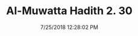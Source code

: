 ---
title        : "Al-Muwatta Hadith 2. 30"
date         : 7/25/2018 12:28:02 PM
draft        : false
type         : "hadith"
layout       : "hadith"
BookCode     : "AMH"
VolumeNumber : "2"
HadithNumber : "30"
categories  :  ["Purity - On Wudu in General"]
---